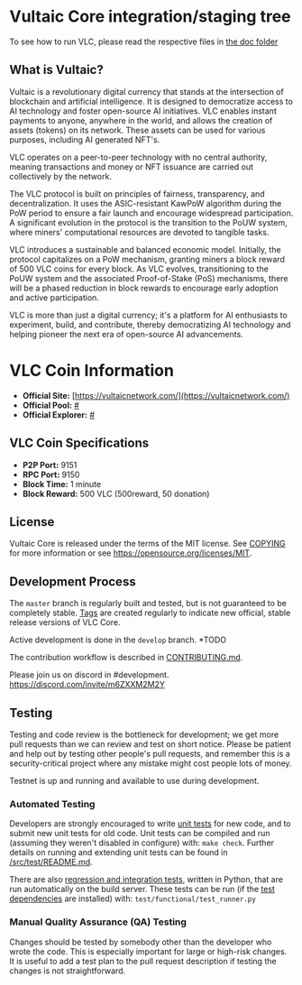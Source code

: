 Vultaic Core integration/staging tree
=====================================

To see how to run VLC, please read the respective files in [the doc folder](doc)

What is Vultaic?
----------------

Vultaic is a revolutionary digital currency that stands at the intersection of blockchain and artificial intelligence. It is designed to democratize access to AI technology and foster open-source AI initiatives. VLC enables instant payments to anyone, anywhere in the world, and allows the creation of assets (tokens) on its network. These assets can be used for various purposes, including AI generated NFT's.

VLC operates on a peer-to-peer technology with no central authority, meaning transactions and money or NFT issuance are carried out collectively by the network.

The VLC protocol is built on principles of fairness, transparency, and decentralization. It uses the ASIC-resistant KawPoW algorithm during the PoW period to ensure a fair launch and encourage widespread participation. A significant evolution in the protocol is the transition to the PoUW system, where miners' computational resources are devoted to tangible tasks.

VLC introduces a sustainable and balanced economic model. Initially, the protocol capitalizes on a PoW mechanism, granting miners a block reward of 500 VLC coins for every block. As VLC evolves, transitioning to the PoUW system and the associated Proof-of-Stake (PoS) mechanisms, there will be a phased reduction in block rewards to encourage early adoption and active participation.

VLC is more than just a digital currency; it's a platform for AI enthusiasts to experiment, build, and contribute, thereby democratizing AI technology and helping pioneer the next era of open-source AI advancements. 

# VLC Coin Information

- **Official Site:** [https://vultaicnetwork.com/](https://vultaicnetwork.com/)
- **Official Pool:** [#](#)
- **Official Explorer:** [#](#)

## VLC Coin Specifications

- **P2P Port:** 9151
- **RPC Port:** 9150
- **Block Time:** 1 minute
- **Block Reward:** 500 VLC (500reward, 50 donation)


License
-------

Vultaic Core is released under the terms of the MIT license. See [COPYING](COPYING) for more information or see https://opensource.org/licenses/MIT.

Development Process
-------------------

The `master` branch is regularly built and tested, but is not guaranteed to be
completely stable. [Tags](TODO) are created
regularly to indicate new official, stable release versions of VLC Core.

Active development is done in the `develop` branch.  *TODO

The contribution workflow is described in [CONTRIBUTING.md](CONTRIBUTING.md).

Please join us on discord in #development.
https://discord.com/invite/m6ZXXM2M2Y

Testing
-------

Testing and code review is the bottleneck for development; we get more pull
requests than we can review and test on short notice. Please be patient and help out by testing
other people's pull requests, and remember this is a security-critical project where any mistake might cost people
lots of money.

Testnet is up and running and available to use during development.

### Automated Testing

Developers are strongly encouraged to write [unit tests](src/test/README.md) for new code, and to
submit new unit tests for old code. Unit tests can be compiled and run
(assuming they weren't disabled in configure) with: `make check`. Further details on running
and extending unit tests can be found in [/src/test/README.md](/src/test/README.md).

There are also [regression and integration tests](/test), written
in Python, that are run automatically on the build server.
These tests can be run (if the [test dependencies](/test) are installed) with: `test/functional/test_runner.py`


### Manual Quality Assurance (QA) Testing

Changes should be tested by somebody other than the developer who wrote the
code. This is especially important for large or high-risk changes. It is useful
to add a test plan to the pull request description if testing the changes is
not straightforward.



